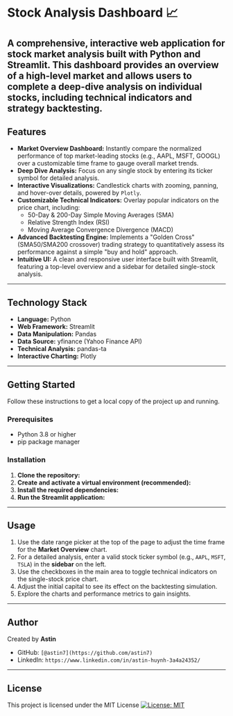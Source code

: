 # Stock Analysis Dashboard 📈
A comprehensive, interactive web application for stock market analysis built with Python and Streamlit. This dashboard provides an overview of a high-level market and allows users to complete a deep-dive analysis on individual stocks, including technical indicators and strategy backtesting.
---
## Features
* **Market Overview Dashboard:** Instantly compare the normalized performance of top market-leading stocks (e.g., AAPL, MSFT, GOOGL) over a customizable time frame to gauge overall market trends.
* **Deep Dive Analysis:** Focus on any single stock by entering its ticker symbol for detailed analysis.
* **Interactive Visualizations:** Candlestick charts with zooming, panning, and hover-over details, powered by `Plotly`.
* **Customizable Technical Indicators:** Overlay popular indicators on the price chart, including:
    * 50-Day & 200-Day Simple Moving Averages (SMA)
    * Relative Strength Index (RSI)
    * Moving Average Convergence Divergence (MACD)
* **Advanced Backtesting Engine:** Implements a "Golden Cross" (SMA50/SMA200 crossover) trading strategy to quantitatively assess its performance against a simple "buy and hold" approach.
* **Intuitive UI:** A clean and responsive user interface built with Streamlit, featuring a top-level overview and a sidebar for detailed single-stock analysis.
---
## Technology Stack
* **Language:** Python
* **Web Framework:** Streamlit
* **Data Manipulation:** Pandas
* **Data Source:** yfinance (Yahoo Finance API)
* **Technical Analysis:** pandas-ta
* **Interactive Charting:** Plotly
---
## Getting Started
Follow these instructions to get a local copy of the project up and running.

### Prerequisites
* Python 3.8 or higher
* pip package manager

### Installation
1.  **Clone the repository:**
2.  **Create and activate a virtual environment (recommended):**
3.  **Install the required dependencies:**
4.  **Run the Streamlit application:**
---
## Usage
1.  Use the date range picker at the top of the page to adjust the time frame for the **Market Overview** chart.
2.  For a detailed analysis, enter a valid stock ticker symbol (e.g., `AAPL`, `MSFT`, `TSLA`) in the **sidebar** on the left.
3.  Use the checkboxes in the main area to toggle technical indicators on the single-stock price chart.
4.  Adjust the initial capital to see its effect on the backtesting simulation.
5.  Explore the charts and performance metrics to gain insights.
---
## Author
Created by **Astin**
* GitHub: `[@astin7](https://github.com/astin7)`
* LinkedIn: `https://www.linkedin.com/in/astin-huynh-3a4a24352/`
---
## License
This project is licensed under the MIT License
[![License: MIT](https://img.shields.io/badge/License-MIT-yellow.svg)](https://opensource.org/licenses/MIT)
